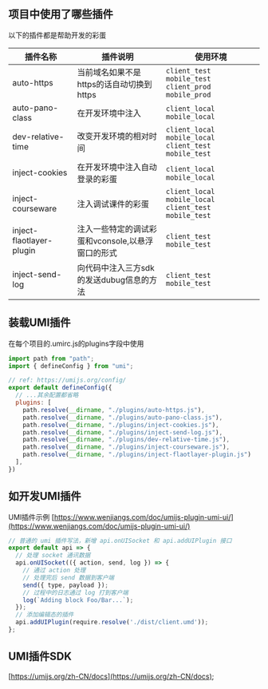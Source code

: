 
## 项目中使用了哪些插件

以下的插件都是帮助开发的彩蛋

| 插件名称                 | 插件说明                                          | 使用环境                                                  |
| ------------------------ | ------------------------------------------------- | --------------------------------------------------------- |
| auto-https               | 当前域名如果不是https的话自动切换到https          | `client_test` `mobile_test` `client_prod` `mobile_prod`   |
| auto-pano-class          | 在开发环境中注入                                  | `client_local` `mobile_local`                             |
| dev-relative-time        | 改变开发环境的相对时间                            | `client_local` `mobile_local` `client_test` `mobile_test` |
| inject-cookies           | 在开发环境中注入自动登录的彩蛋                    | `client_local` ` mobile_local`                            |
| inject-courseware        | 注入调试课件的彩蛋                                | `client_local` `mobile_local` `client_test` `mobile_test` |
| inject-flaotlayer-plugin | 注入一些特定的调试彩蛋和vconsole,以悬浮窗口的形式 | `client_test` `mobile_test`                               |
| inject-send-log          | 向代码中注入三方sdk的发送dubug信息的方法          | `client_test` `mobile_test`                               |



## 装载UMI插件

在每个项目的.umirc.js的plugins字段中使用

```javascript title=.umirc.js
import path from "path";
import { defineConfig } from "umi";

// ref: https://umijs.org/config/
export default defineConfig({
  // ...其余配置都省略
  plugins: [
    path.resolve(__dirname, "./plugins/auto-https.js"),
    path.resolve(__dirname, "./plugins/auto-pano-class.js"),
    path.resolve(__dirname, "./plugins/inject-cookies.js"),
    path.resolve(__dirname, "./plugins/inject-send-log.js"),
    path.resolve(__dirname, "./plugins/dev-relative-time.js"),
    path.resolve(__dirname, "./plugins/inject-courseware.js"),
    path.resolve(__dirname, "./plugins/inject-flaotlayer-plugin.js")
  ],
})

```



## 如开发UMI插件

UMI插件示例 [https://www.wenjiangs.com/doc/umijs-plugin-umi-ui/](https://www.wenjiangs.com/doc/umijs-plugin-umi-ui/)

```javascript
// 普通的 umi 插件写法，新增 api.onUISocket 和 api.addUIPlugin 接口
export default api => {
  // 处理 socket 通讯数据
  api.onUISocket(({ action, send, log }) => {
    // 通过 action 处理
    // 处理完后 send 数据到客户端
    send({ type, payload });
    // 过程中的日志通过 log 打到客户端
    log(`Adding block Foo/Bar...`);
  });
  // 添加编辑态的插件
  api.addUIPlugin(require.resolve('./dist/client.umd'));
};
```



## UMI插件SDK

[https://umijs.org/zh-CN/docs](https://umijs.org/zh-CN/docs);